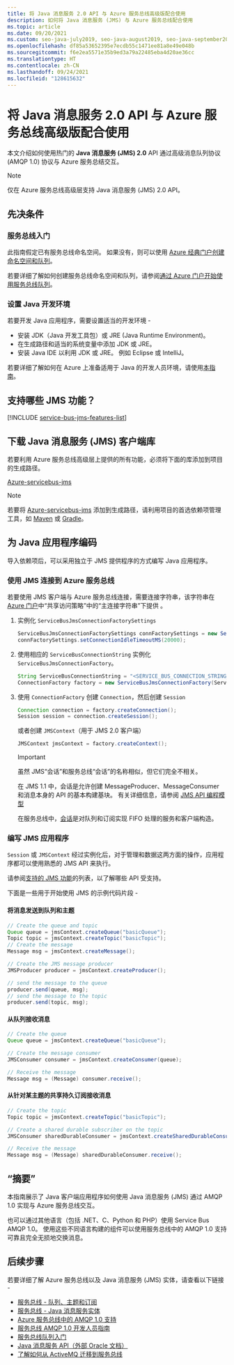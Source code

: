 ```yaml
---
title: 将 Java 消息服务 2.0 API 与 Azure 服务总线高级版配合使用
description: 如何将 Java 消息服务 (JMS) 与 Azure 服务总线配合使用
ms.topic: article
ms.date: 09/20/2021
ms.custom: seo-java-july2019, seo-java-august2019, seo-java-september2019
ms.openlocfilehash: df85a53652395e7ecdb55c1471ee81a8e49e048b
ms.sourcegitcommit: f6e2ea5571e35b9ed3a79a22485eba4d20ae36cc
ms.translationtype: HT
ms.contentlocale: zh-CN
ms.lasthandoff: 09/24/2021
ms.locfileid: "128615632"
---
```

# <a name="use-java-message-service-20-api-with-azure-service-bus-premium"></a>将 Java 消息服务 2.0 API 与 Azure 服务总线高级版配合使用

本文介绍如何使用热门的 **Java 消息服务 (JMS) 2.0** API 通过高级消息队列协议 (AMQP 1.0) 协议与 Azure 服务总结交互。

> [!NOTE]
> 仅在 Azure 服务总线高级层支持 Java 消息服务 (JMS) 2.0 API。
>

## <a name="pre-requisites"></a>先决条件

### <a name="get-started-with-service-bus"></a>服务总线入门

此指南假定已有服务总线命名空间。 如果没有，则可以使用 [Azure 经典门户](https://portal.azure.com)[创建命名空间和队列](service-bus-create-namespace-portal.md)。 

若要详细了解如何创建服务总线命名空间和队列，请参阅[通过 Azure 门户开始使用服务总线队列](service-bus-quickstart-portal.md)。

### <a name="set-up-a-java-development-environment"></a>设置 Java 开发环境

若要开发 Java 应用程序，需要设置适当的开发环境 - 
   * 安装 JDK（Java 开发工具包）或 JRE (Java Runtime Environment)。
   * 在生成路径和适当的系统变量中添加 JDK 或 JRE。
   * 安装 Java IDE 以利用 JDK 或 JRE。 例如 Eclipse 或 IntelliJ。

若要详细了解如何在 Azure 上准备适用于 Java 的开发人员环境，请使用[本指南](/azure/developer/java/fundamentals/)。

## <a name="what-jms-features-are-supported"></a>支持哪些 JMS 功能？

[!INCLUDE [service-bus-jms-features-list](./includes/service-bus-jms-feature-list.md)]

## <a name="downloading-the-java-message-service-jms-client-library"></a>下载 Java 消息服务 (JMS) 客户端库

若要利用 Azure 服务总线高级层上提供的所有功能，必须将下面的库添加到项目的生成路径。

[Azure-servicebus-jms](https://search.maven.org/artifact/com.microsoft.azure/azure-servicebus-jms)

> [!NOTE]
> 若要将 [Azure-servicebus-jms](https://search.maven.org/artifact/com.microsoft.azure/azure-servicebus-jms) 添加到生成路径，请利用项目的首选依赖项管理工具，如 [Maven](https://maven.apache.org/) 或 [Gradle](https://gradle.org/)。
>

## <a name="coding-java-applications"></a>为 Java 应用程序编码

导入依赖项后，可以采用独立于 JMS 提供程序的方式编写 Java 应用程序。

### <a name="connecting-to-azure-service-bus-using-jms"></a>使用 JMS 连接到 Azure 服务总线

若要使用 JMS 客户端与 Azure 服务总线连接，需要连接字符串，该字符串在 [Azure 门户](https://portal.azure.com)中“共享访问策略”中的“主连接字符串”下提供 。

1. 实例化 `ServiceBusJmsConnectionFactorySettings`

    ```java
    ServiceBusJmsConnectionFactorySettings connFactorySettings = new ServiceBusJmsConnectionFactorySettings();
    connFactorySettings.setConnectionIdleTimeoutMS(20000);
    ```
2. 使用相应的 `ServiceBusConnectionString` 实例化 `ServiceBusJmsConnectionFactory`。

    ```java
    String ServiceBusConnectionString = "<SERVICE_BUS_CONNECTION_STRING_WITH_MANAGE_PERMISSIONS>";
    ConnectionFactory factory = new ServiceBusJmsConnectionFactory(ServiceBusConnectionString, connFactorySettings);
    ```

3. 使用 `ConnectionFactory` 创建 `Connection`，然后创建 `Session` 

    ```java
    Connection connection = factory.createConnection();
    Session session = connection.createSession();
    ```
    或者创建 `JMSContext`（用于 JMS 2.0 客户端）

    ```java
    JMSContext jmsContext = factory.createContext();
    ```

    >[!IMPORTANT]
    > 虽然 JMS“会话”和服务总线“会话”的名称相似，但它们完全不相关。
    >
    > 在 JMS 1.1 中，会话是允许创建 MessageProducer、MessageConsumer 和消息本身的 API 的基本构建基块。 有关详细信息，请参阅 [JMS API 编程模型](https://docs.oracle.com/javaee/6/tutorial/doc/bnceh.html)
    >
    > 在服务总线中，[会话](message-sessions.md)是对队列和订阅实现 FIFO 处理的服务和客户端构造。
    >

### <a name="write-the-jms-application"></a>编写 JMS 应用程序

`Session` 或 `JMSContext` 经过实例化后，对于管理和数据这两方面的操作，应用程序都可以使用熟悉的 JMS API 来执行。

请参阅[支持的 JMS 功能](how-to-use-java-message-service-20.md#what-jms-features-are-supported)的列表，以了解哪些 API 受支持。

下面是一些用于开始使用 JMS 的示例代码片段 -

#### <a name="sending-messages-to-a-queue-and-topic"></a>将消息发送到队列和主题

```java
// Create the queue and topic
Queue queue = jmsContext.createQueue("basicQueue");
Topic topic = jmsContext.createTopic("basicTopic");
// Create the message
Message msg = jmsContext.createMessage();

// Create the JMS message producer
JMSProducer producer = jmsContext.createProducer();

// send the message to the queue
producer.send(queue, msg);
// send the message to the topic
producer.send(topic, msg);
```

#### <a name="receiving-messages-from-a-queue"></a>从队列接收消息

```java
// Create the queue
Queue queue = jmsContext.createQueue("basicQueue");

// Create the message consumer
JMSConsumer consumer = jmsContext.createConsumer(queue);

// Receive the message
Message msg = (Message) consumer.receive();
```

#### <a name="receiving-messages-from-a-shared-durable-subscription-on-a-topic"></a>从针对某主题的共享持久订阅接收消息

```java
// Create the topic
Topic topic = jmsContext.createTopic("basicTopic");

// Create a shared durable subscriber on the topic
JMSConsumer sharedDurableConsumer = jmsContext.createSharedDurableConsumer(topic, "sharedDurableConsumer");

// Receive the message
Message msg = (Message) sharedDurableConsumer.receive();
```

## <a name="summary"></a>“摘要”

本指南展示了 Java 客户端应用程序如何使用 Java 消息服务 (JMS) 通过 AMQP 1.0 实现与 Azure 服务总线交互。

也可以通过其他语言（包括 .NET、C、Python 和 PHP）使用 Service Bus AMQP 1.0。 使用这些不同语言构建的组件可以使用服务总线中的 AMQP 1.0 支持可靠且完全无损地交换消息。

## <a name="next-steps"></a>后续步骤

若要详细了解 Azure 服务总线以及 Java 消息服务 (JMS) 实体，请查看以下链接 - 
* [服务总线 - 队列、主题和订阅](service-bus-queues-topics-subscriptions.md)
* [服务总线 - Java 消息服务实体](service-bus-queues-topics-subscriptions.md#java-message-service-jms-20-entities)
* [Azure 服务总线中的 AMQP 1.0 支持](service-bus-amqp-overview.md)
* [服务总线 AMQP 1.0 开发人员指南](service-bus-amqp-dotnet.md)
* [服务总线队列入门](service-bus-dotnet-get-started-with-queues.md)
* [Java 消息服务 API（外部 Oracle 文档）](https://docs.oracle.com/javaee/7/api/javax/jms/package-summary.html)
* [了解如何从 ActiveMQ 迁移到服务总线](migrate-jms-activemq-to-servicebus.md)